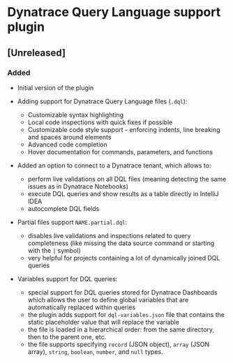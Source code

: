 # Dynatrace Query Language support plugin

## [Unreleased]

### Added

- Initial version of the plugin

- Adding support for Dynatrace Query Language files (`.dql`):
    - Customizable syntax highlighting
    - Local code inspections with quick fixes if possible
    - Customizable code style support - enforcing indents, line breaking and spaces around elements
    - Advanced code completion
    - Hover documentation for commands, parameters, and functions

- Added an option to connect to a Dynatrace tenant, which allows to:
    - perform live validations on all DQL files (meaning detecting the same issues as in Dynatrace Notebooks)
    - execute DQL queries and show results as a table directly in IntelliJ IDEA
    - autocomplete DQL fields

- Partial files support `NAME.partial.dql`:
    - disables live validations and inspections related to query completeness (like missing the data source command or
      starting with the `|` symbol)
    - very helpful for projects containing a lot of dynamically joined DQL queries

- Variables support for DQL queries:
    - special support for DQL queries stored for Dynatrace Dashboards which allows the user to define global variables
      that are automatically replaced within queries
    - the plugin adds support for `dql-variables.json` file that contains the static placeholder value that will replace
      the variable
    - the file is loaded in a hierarchical order: from the same directory, then to the parent one, etc.
    - the file supports specifying `record` (JSON object), `array` (JSON array), `string`, `boolean`, `number`, and 
      `null` types.
